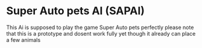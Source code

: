 # Super Auto pets AI (SAPAI)

This Ai is supposed to play the game Super Auto pets perfectly
please note that this is a prototype and dosent work fully yet though it already can place a few animals

